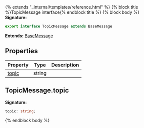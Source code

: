 {% extends "_internal/templates/reference.html" %}
{% block title %}TopicMessage interface{% endblock title %}
{% block body %}
<b>Signature:</b>

```typescript
export interface TopicMessage extends BaseMessage 
```
<b>Extends:</b> [BaseMessage](./firebase-admin.messaging.basemessage.md#basemessage_interface)

## Properties

|  Property | Type | Description |
|  --- | --- | --- |
|  [topic](./firebase-admin.messaging.topicmessage.md#topicmessagetopic) | string |  |

## TopicMessage.topic

<b>Signature:</b>

```typescript
topic: string;
```
{% endblock body %}
